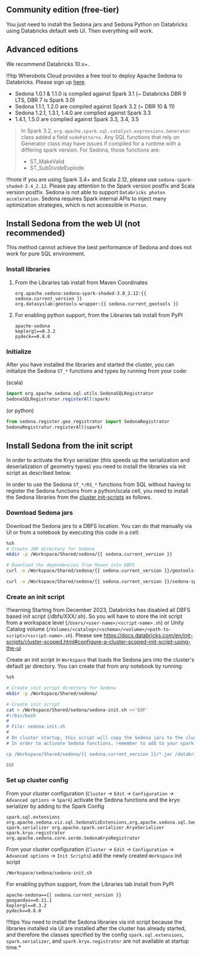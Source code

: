 ## Community edition (free-tier)

You just need to install the Sedona jars and Sedona Python on Databricks using Databricks default web UI. Then everything will work.

## Advanced editions

We recommend Databricks 10.x+.

!!!tip
	Wherobots Cloud provides a free tool to deploy Apache Sedona to Databricks. Please sign up [here](https://www.wherobots.services/).

* Sedona 1.0.1 & 1.1.0 is compiled against Spark 3.1 (~ Databricks DBR 9 LTS, DBR 7 is Spark 3.0)
* Sedona 1.1.1, 1.2.0 are compiled against Spark 3.2 (~ DBR 10 & 11)
* Sedona 1.2.1, 1.3.1, 1.4.0 are complied against Spark 3.3
* 1.4.1, 1.5.0 are complied against Spark 3.3, 3.4, 3.5

> In Spark 3.2, `org.apache.spark.sql.catalyst.expressions.Generator` class added a field `nodePatterns`. Any SQL functions that rely on Generator class may have issues if compiled for a runtime with a differing spark version. For Sedona, those functions are:
>    * ST_MakeValid
>    * ST_SubDivideExplode

!!!note
	If you are using Spark 3.4+ and Scala 2.12, please use `sedona-spark-shaded-3.4_2.12`. Please pay attention to the Spark version postfix and Scala version postfix. Sedona is not able to support `Databricks photon acceleration`. Sedona requires Spark internal APIs to inject many optimization strategies, which is not accessible in `Photon`.

## Install Sedona from the web UI (not recommended)

This method cannot achieve the best performance of Sedona and does not work for pure SQL environment.

### Install libraries

1) From the Libraries tab install from Maven Coordinates

    ```
    org.apache.sedona:sedona-spark-shaded-3.0_2.12:{{ sedona.current_version }}
    org.datasyslab:geotools-wrapper:{{ sedona.current_geotools }}
    ```

2) For enabling python support, from the Libraries tab install from PyPI

    ```
    apache-sedona
    keplergl==0.3.2
    pydeck==0.8.0
    ```

### Initialize

After you have installed the libraries and started the cluster, you can initialize the Sedona `ST_*` functions and types by running from your code:

(scala)

```scala
import org.apache.sedona.sql.utils.SedonaSQLRegistrator
SedonaSQLRegistrator.registerAll(spark)
```

(or python)

```python
from sedona.register.geo_registrator import SedonaRegistrator
SedonaRegistrator.registerAll(spark)
```

## Install Sedona from the init script

In order to activate the Kryo serializer (this speeds up the serialization and deserialization of geometry types) you need to install the libraries via init script as described below.

In order to use the Sedona `ST_*/RS_*` functions from SQL without having to register the Sedona functions from a python/scala cell, you need to install the Sedona libraries from the [cluster init-scripts](https://docs.databricks.com/clusters/init-scripts.html) as follows.

### Download Sedona jars

Download the Sedona jars to a DBFS location. You can do that manually via UI or from a notebook by executing this code in a cell:

```bash
%sh
# Create JAR directory for Sedona
mkdir -p /Workspace/Shared/sedona/{{ sedona.current_version }}

# Download the dependencies from Maven into DBFS
curl -o /Workspace/Shared/sedona/{{ sedona.current_version }}/geotools-wrapper-{{ sedona.current_geotools }}.jar "https://repo1.maven.org/maven2/org/datasyslab/geotools-wrapper/{{ sedona.current_geotools }}/geotools-wrapper-{{ sedona.current_geotools }}.jar"

curl -o /Workspace/Shared/sedona/{{ sedona.current_version }}/sedona-spark-shaded-3.4_2.12-{{ sedona.current_version }}.jar "https://repo1.maven.org/maven2/org/apache/sedona/sedona-spark-shaded-3.4_2.12/{{ sedona.current_version }}/sedona-spark-shaded-3.4_2.12-{{ sedona.current_version }}.jar"
```

### Create an init script

!!!warning
    Starting from December 2023, Databricks has disabled all DBFS based init script (/dbfs/XXX/<script-name>.sh).  So you will have to store the init script from a workspace level (`/Users/<user-name>/<script-name>.sh`) or Unity Catalog volume (`/Volumes/<catalog>/<schema>/<volume>/<path-to-script>/<script-name>.sh`). Please see https://docs.databricks.com/en/init-scripts/cluster-scoped.html#configure-a-cluster-scoped-init-script-using-the-ui

Create an init script in `Workspace` that loads the Sedona jars into the cluster's default jar directory. You can create that from any notebook by running:

```bash
%sh

# Create init script directory for Sedona
mkdir -p /Workspace/Shared/sedona/

# Create init script
cat > /Workspace/Shared/sedona/sedona-init.sh <<'EOF'
#!/bin/bash
#
# File: sedona-init.sh
#
# On cluster startup, this script will copy the Sedona jars to the cluster's default jar directory.
# In order to activate Sedona functions, remember to add to your spark configuration the Sedona extensions: "spark.sql.extensions org.apache.sedona.viz.sql.SedonaVizExtensions,org.apache.sedona.sql.SedonaSqlExtensions"

cp /Workspace/Shared/sedona/{{ sedona.current_version }}/*.jar /databricks/jars

EOF
```

### Set up cluster config

From your cluster configuration (`Cluster` -> `Edit` -> `Configuration` -> `Advanced options` -> `Spark`) activate the Sedona functions and the kryo serializer by adding to the Spark Config

```
spark.sql.extensions org.apache.sedona.viz.sql.SedonaVizExtensions,org.apache.sedona.sql.SedonaSqlExtensions
spark.serializer org.apache.spark.serializer.KryoSerializer
spark.kryo.registrator org.apache.sedona.core.serde.SedonaKryoRegistrator
```

From your cluster configuration (`Cluster` -> `Edit` -> `Configuration` -> `Advanced options` -> `Init Scripts`) add the newly created `Workspace` init script

```
/Workspace/sedona/sedona-init.sh
```

For enabling python support, from the Libraries tab install from PyPI

```
apache-sedona=={{ sedona.current_version }}
geopandas==0.11.1
keplergl==0.3.2
pydeck==0.8.0
```

!!!tips
	You need to install the Sedona libraries via init script because the libraries installed via UI are installed after the cluster has already started, and therefore the classes specified by the config `spark.sql.extensions`, `spark.serializer`, and `spark.kryo.registrator` are not available at startup time.*
